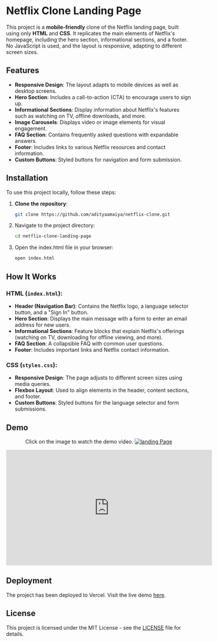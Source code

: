 # Netflix Clone Landing Page

This project is a **mobile-friendly** clone of the Netflix landing page, built using only **HTML** and **CSS**. It replicates the main elements of Netflix's homepage, including the hero section, informational sections, and a footer. No JavaScript is used, and the layout is responsive, adapting to different screen sizes.

## Features

- **Responsive Design**: The layout adapts to mobile devices as well as desktop screens.
- **Hero Section**: Includes a call-to-action (CTA) to encourage users to sign up.
- **Informational Sections**: Display information about Netflix's features such as watching on TV, offline downloads, and more.
- **Image Carousels**: Displays video or image elements for visual engagement.
- **FAQ Section**: Contains frequently asked questions with expandable answers.
- **Footer**: Includes links to various Netflix resources and contact information.
- **Custom Buttons**: Styled buttons for navigation and form submission.

## Installation

To use this project locally, follow these steps:

1. **Clone the repository**:

   ```bash
   git clone https://github.com/adityaamaiya/netflix-clone.git
   ```

2. Navigate to the project directory:

   ```bash
   cd netflix-clone-landing-page
   ```

3. Open the index.html file in your browser:

   ```bash
   open index.html
   ```

## How It Works

### HTML (`index.html`):

- **Header (Navigation Bar)**: Contains the Netflix logo, a language selector button, and a "Sign In" button.
- **Hero Section**: Displays the main message with a form to enter an email address for new users.
- **Informational Sections**: Feature blocks that explain Netflix's offerings (watching on TV, downloading for offline viewing, and more).
- **FAQ Section**: A collapsible FAQ with common user questions.
- **Footer**: Includes important links and Netflix contact information.

### CSS (`styles.css`):

- **Responsive Design**: The page adjusts to different screen sizes using media queries.
- **Flexbox Layout**: Used to align elements in the header, content sections, and footer.
- **Custom Buttons**: Styled buttons for the language selector and form submissions.

## Demo

<p align="center">
   Click on the image to watch the demo video.
  <a href="https://youtu.be/xIu_E_vqC7E">
  <img src="https://i.imgur.com/64jhqbj.png" alt="landing Page" />
  </a>
</p>

<iframe width="560" height="315" src="https://youtu.be/xIu_E_vqC7E" frameborder="0" allow="accelerometer; autoplay; clipboard-write; encrypted-media; gyroscope; picture-in-picture" allowfullscreen></iframe>


## Deployment

The project has been deployed to Vercel. Visit the live demo [here](https://nflix-clone-ten-rouge.vercel.app/).

## License

This project is licensed under the MIT License - see the [LICENSE](LICENSE) file for details.

